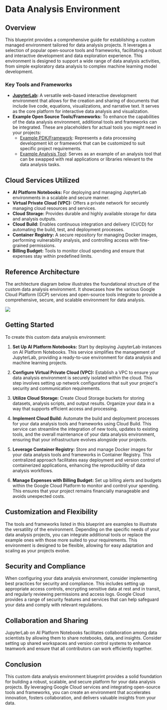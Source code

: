 # Data Analysis Environment

## Overview

This blueprint provides a comprehensive guide for establishing a custom managed environment tailored for data analysis projects. It leverages a selection of popular open-source tools and frameworks, facilitating a robust and interactive development and data exploration experience. This environment is designed to support a wide range of data analysis activities, from simple exploratory data analysis to complex machine learning model development.

### Key Tools and Frameworks

- **[JupyterLab](https://jupyter.org/):** A versatile web-based interactive development environment that allows for the creation and sharing of documents that include live code, equations, visualizations, and narrative text. It serves as the core platform for interactive data analysis and visualization.
- **Example Open Source Tools/Frameworks:** To enhance the capabilities of the data analysis environment, additional tools and frameworks can be integrated. These are placeholders for actual tools you might need in your projects:
  - [Example PDK/Framework](https://example.com/pdk-framework): Represents a data processing development kit or framework that can be customized to suit specific project requirements.
  - [Example Analysis Tool](https://example.com/analysis-tool): Serves as an example of an analysis tool that can be swapped with real applications or libraries relevant to the data analysis tasks.

## Cloud Services Utilized

- **AI Platform Notebooks:** For deploying and managing JupyterLab environments in a scalable and secure manner.
- **Virtual Private Cloud (VPC):** Offers a private network for securely managing cloud resources and services.
- **Cloud Storage:** Provides durable and highly available storage for data and analysis outputs.
- **Cloud Build:** Enables continuous integration and delivery (CI/CD) for automating the build, test, and deployment processes.
- **Container Registry:** A secure repository for managing Docker images, performing vulnerability analysis, and controlling access with fine-grained permissions.
- **Billing Budget:** Tools to monitor cloud spending and ensure that expenses stay within predefined limits.

## Reference Architecture

The architecture diagram below illustrates the foundational structure of the custom data analysis environment. It showcases how the various Google Cloud Platform (GCP) services and open-source tools integrate to provide a comprehensive, secure, and scalable environment for data analysis.

![](./images/architecture.png)

## Getting Started

To create this custom data analysis environment:

1. **Set Up AI Platform Notebooks:** Start by deploying JupyterLab instances on AI Platform Notebooks. This service simplifies the management of JupyterLab, providing a ready-to-use environment for data analysis and machine learning projects.

2. **Configure Virtual Private Cloud (VPC):** Establish a VPC to ensure your data analysis environment is securely isolated within the cloud. This step involves setting up network configurations that suit your project's security and communication requirements.

3. **Utilize Cloud Storage:** Create Cloud Storage buckets for storing datasets, analysis scripts, and output results. Organize your data in a way that supports efficient access and processing.

4. **Implement Cloud Build:** Automate the build and deployment processes for your data analysis tools and frameworks using Cloud Build. This service can streamline the integration of new tools, updates to existing tools, and the overall maintenance of your data analysis environment, ensuring that your infrastructure evolves alongside your projects.

5. **Leverage Container Registry:** Store and manage Docker images for your data analysis tools and frameworks in Container Registry. This centralized approach facilitates easy deployment and version control of containerized applications, enhancing the reproducibility of data analysis workflows.

6. **Manage Expenses with Billing Budget:** Set up billing alerts and budgets within the Google Cloud Platform to monitor and control your spending. This ensures that your project remains financially manageable and avoids unexpected costs.

## Customization and Flexibility

The tools and frameworks listed in this blueprint are examples to illustrate the versatility of the environment. Depending on the specific needs of your data analysis projects, you can integrate additional tools or replace the example ones with those more suited to your requirements. This environment is designed to be flexible, allowing for easy adaptation and scaling as your projects evolve.

## Security and Compliance

When configuring your data analysis environment, consider implementing best practices for security and compliance. This includes setting up appropriate access controls, encrypting sensitive data at rest and in transit, and regularly reviewing permissions and access logs. Google Cloud provides a range of security features and services that can help safeguard your data and comply with relevant regulations.

## Collaboration and Sharing

JupyterLab on AI Platform Notebooks facilitates collaboration among data scientists by allowing them to share notebooks, data, and insights. Consider setting up shared workspaces and version control systems to enhance teamwork and ensure that all contributors can work efficiently together.

## Conclusion

This custom data analysis environment blueprint provides a solid foundation for building a robust, scalable, and secure platform for your data analysis projects. By leveraging Google Cloud services and integrating open-source tools and frameworks, you can create an environment that accelerates innovation, fosters collaboration, and delivers valuable insights from your data.
